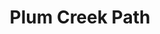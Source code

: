 ---
title: Plum Creek Path
tags: john
image: /files/Plum_Creek/Plum_Creek_2000.jpg
imageBase: Plum_Creek
alt: Black and white film photo of dandelions along Plum Creek Path
width: 2000
height: 1334
imageDate: June 2023
location: Seward, NE 
camera: Ricoh 500ME
film: Kentmere 100
metaDescription: Black and white film photo of dandelions along Plum Creek Path
---